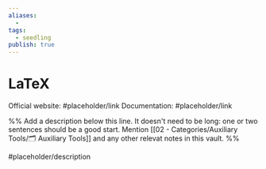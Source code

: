 ```yaml
---
aliases:
  -
tags:
  - seedling
publish: true
---
```


# LaTeX

Official website: #placeholder/link
Documentation: #placeholder/link

%% Add a description below this line. It doesn't need to be long: one or two sentences should be a good start. Mention [[02 - Categories/Auxiliary Tools/🗂️ Auxiliary Tools]] and any other relevat notes in this vault. %%

#placeholder/description
